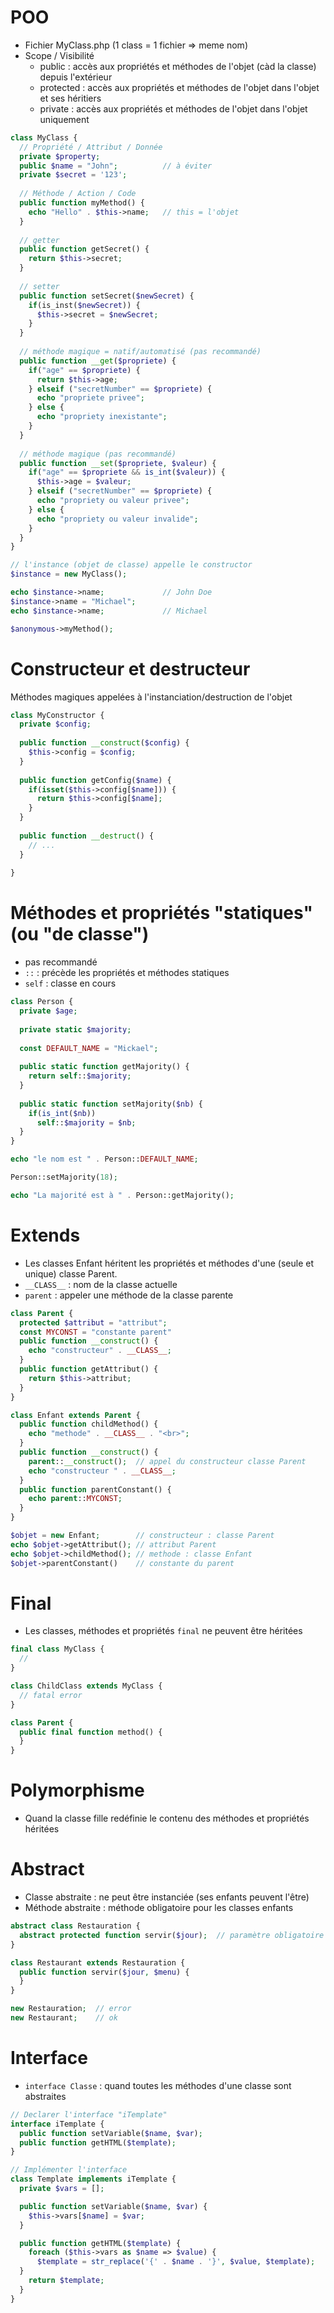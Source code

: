 # POO
- Fichier MyClass.php (1 class = 1 fichier => meme nom)
- Scope / Visibilité
  - public : accès aux propriétés et méthodes de l'objet (càd la classe) depuis l'extérieur
  - protected : accès aux propriétés et méthodes de l'objet dans l'objet et ses héritiers
  - private : accès aux propriétés et méthodes de l'objet dans l'objet uniquement
```php
class MyClass {
  // Propriété / Attribut / Donnée
  private $property;
  public $name = "John";          // à éviter
  private $secret = '123';
  
  // Méthode / Action / Code
  public function myMethod() {
    echo "Hello" . $this->name;   // this = l'objet
  }
  
  // getter
  public function getSecret() {
    return $this->secret;
  }
  
  // setter
  public function setSecret($newSecret) {
    if(is_inst($newSecret)) {
      $this->secret = $newSecret;
    }
  }
  
  // méthode magique = natif/automatisé (pas recommandé)
  public function __get($propriete) {
    if("age" == $propriete) {
      return $this->age;
    } elseif ("secretNumber" == $propriete) {
      echo "propriete privee";
    } else {
      echo "propriety inexistante";
    }
  }
  
  // méthode magique (pas recommandé)
  public function __set($propriete, $valeur) {
    if("age" == $propriete && is_int($valeur)) {
      $this->age = $valeur;
    } elseif ("secretNumber" == $propriete) {
      echo "propriety ou valeur privee";
    } else {
      echo "propriety ou valeur invalide";
    }
  }
}

// l'instance (objet de classe) appelle le constructor
$instance = new MyClass();

echo $instance->name;             // John Doe
$instance->name = "Michael";
echo $instance->name;             // Michael

$anonymous->myMethod();
```

# Constructeur et destructeur
Méthodes magiques appelées à l'instanciation/destruction de l'objet
```php
class MyConstructor {
  private $config;
  
  public function __construct($config) {
    $this->config = $config;
  }
  
  public function getConfig($name) {
    if(isset($this->config[$name])) {
      return $this->config[$name];
    }
  }
  
  public function __destruct() {
    // ...
  }
  
}
```

# Méthodes et propriétés "statiques" (ou "de classe")
- pas recommandé
- `::` : précède les propriétés et méthodes statiques
- `self` : classe en cours
```php
class Person {
  private $age;
  
  private static $majority;
  
  const DEFAULT_NAME = "Mickael";
  
  public static function getMajority() {
    return self::$majority;
  }
  
  public static function setMajority($nb) {
    if(is_int($nb))
      self::$majority = $nb;
  }
}

echo "le nom est " . Person::DEFAULT_NAME;

Person::setMajority(18);

echo "La majorité est à " . Person::getMajority();
```

# Extends
- Les classes Enfant héritent les propriétés et méthodes d'une (seule et unique) classe Parent.
- `__CLASS__` : nom de la classe actuelle
- `parent` : appeler une méthode de la classe parente

```php
class Parent {
  protected $attribut = "attribut";
  const MYCONST = "constante parent"
  public function __construct() {
    echo "constructeur" . __CLASS__;
  }
  public function getAttribut() {
    return $this->attribut;
  }
}

class Enfant extends Parent {
  public function childMethod() {
    echo "methode" . __CLASS__ . "<br>";
  }
  public function __construct() {
    parent::__construct();  // appel du constructeur classe Parent
    echo "constructeur " . __CLASS__;
  }
  public function parentConstant() {
    echo parent::MYCONST;
  }
}

$objet = new Enfant;        // constructeur : classe Parent
echo $objet->getAttribut(); // attribut Parent
echo $objet->childMethod(); // methode : classe Enfant
$objet->parentConstant()    // constante du parent
```

# Final
- Les classes, méthodes et propriétés `final` ne peuvent être héritées
```php
final class MyClass {
  //
}

class ChildClass extends MyClass {
  // fatal error
}

class Parent {
  public final function method() {
  }
}
```

# Polymorphisme
- Quand la classe fille redéfinie le contenu des méthodes et propriétés héritées

# Abstract
- Classe abstraite : ne peut être instanciée (ses enfants peuvent l'être)
- Méthode abstraite : méthode obligatoire pour les classes enfants
```php
abstract class Restauration {
  abstract protected function servir($jour);  // paramètre obligatoire
}

class Restaurant extends Restauration {
  public function servir($jour, $menu) {
  }
}

new Restauration;  // error
new Restaurant;    // ok
```

# Interface
- `interface Classe` : quand toutes les méthodes d'une classe sont abstraites
```php
// Declarer l'interface "iTemplate"
interface iTemplate {
  public function setVariable($name, $var);
  public function getHTML($template);
}

// Implémenter l'interface
class Template implements iTemplate {
  private $vars = [];

  public function setVariable($name, $var) {
    $this->vars[$name] = $var;
  }

  public function getHTML($template) {
    foreach ($this->vars as $name => $value) {
      $template = str_replace('{' . $name . '}', $value, $template);
  }
    return $template;
  }
}
```
